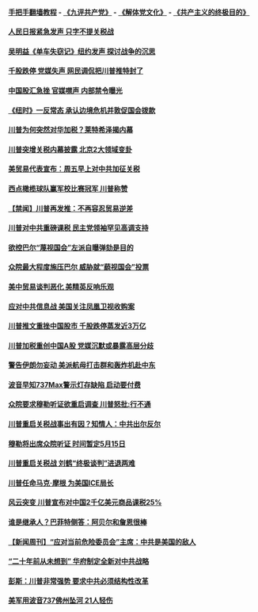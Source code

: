 #### [手把手翻墙教程](https://github.com/gfw-breaker/guides/wiki) -  [《九评共产党》](https://github.com/gfw-breaker/9ping.md?t=05071537) - [《解体党文化》](https://github.com/gfw-breaker/jtdwh.md?t=05071537) - [《共产主义的终极目的》](https://github.com/gfw-breaker/gczydzjmd.md?t=05071537)

#### [人民日报紧急发声 只字不提关税战](../pages/prog203/a102572612.md?t=05071537) 

#### [吴明益《单车失窃记》纽约发声 探讨战争的沉思](../pages/prog203/a102572556.md?t=05071537) 

#### [千股跌停 党媒失声 网民调侃把川普推特封了](../pages/prog203/a102572514.md?t=05071537) 

#### [中国股汇急挫 官媒噤声 内部禁令曝光](../pages/prog203/a102572462.md?t=05071537) 

#### [《纽时》一反常态 承认边境危机并敦促国会拨款](../pages/prog203/a102572384.md?t=05071537) 

#### [川普为何突然对华加税？莱特希泽揭内幕](../pages/prog203/a102572414.md?t=05071537) 

#### [川普突增关税内幕披露 北京2大领域变卦](../pages/prog203/a102572348.md?t=05071537) 

#### [美贸易代表宣布：周五早上对中共加征关税](../pages/prog203/a102572282.md?t=05071537) 

#### [西点橄榄球队赢军校比赛冠军 川普称赞](../pages/prog203/a102572284.md?t=05071537) 

#### [【禁闻】川普再发推：不再容忍贸易逆差](../pages/prog203/a102572275.md?t=05071537) 

#### [川普对中共重磅课税 民主党领袖罕见高调支持](../pages/prog203/a102572234.md?t=05071537) 

#### [欲控巴尔“蔑视国会”左派自曝弹劾是目的](../pages/prog203/a102572261.md?t=05071537) 

#### [众院最大程度施压巴尔 威胁就“藐视国会”投票](../pages/prog203/a102572260.md?t=05071537) 

#### [美中贸易谈判恶化 美精英反响乐观](../pages/prog203/a102572183.md?t=05071537) 

#### [应对中共信息战 美国关注凤凰卫视收购案](../pages/prog203/a102572201.md?t=05071537) 

#### [川普推文重挫中国股市 千股跌停蒸发近3万亿](../pages/prog203/a102571937.md?t=05071537) 

#### [川普加税重创中国A股 党媒沉默或暴露高层分歧](../pages/prog203/a102571777.md?t=05071537) 

#### [警告伊朗勿妄动 美派航母打击群和轰炸机赴中东](../pages/prog203/a102571770.md?t=05071537) 

#### [波音早知737Max警示灯存缺陷 启动要付费](../pages/prog203/a102571747.md?t=05071537) 

#### [众院要求穆勒听证欲重启调查 川普怒批:行不通](../pages/prog203/a102571746.md?t=05071537) 

#### [川普重启关税战事出有因？知情人：中共出尔反尔](../pages/prog203/a102571691.md?t=05071537) 

#### [穆勒将出席众院听证 时间暂定5月15日](../pages/prog203/a102571589.md?t=05071537) 

#### [川普重启关税战 刘鹤“终极谈判”进退两难](../pages/prog203/a102571646.md?t=05071537) 

#### [川普任命马克·摩根 为美国ICE局长](../pages/prog203/a102571594.md?t=05071537) 

#### [风云突变 川普宣布对中国2千亿美元商品课税25%](../pages/prog203/a102571534.md?t=05071537) 

#### [谁是继承人？巴菲特侧答：阿贝尔和詹恩很棒](../pages/prog203/a102571303.md?t=05071537) 

#### [【新闻周刊】“应对当前危险委员会”主席：中共是美国的敌人](../pages/prog203/a102571270.md?t=05071537) 

#### [“二十年前从未想到” 华府制定全新对中共战略](../pages/prog203/a102571195.md?t=05071537) 

#### [彭斯：川普非常强势 要求中共必须结构性改革](../pages/prog203/a102571025.md?t=05071537) 

#### [美军用波音737佛州坠河 21人轻伤](../pages/prog203/a102571038.md?t=05071537) 

